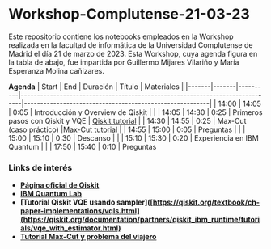 # Workshop-Complutense-21-03-23

Este repositorio contiene los notebooks empleados en la Workshop realizada en la facultad de informática de la Universidad Complutense de Madrid el día 21 de marzo de 2023. Esta Workshop, cuya agenda figura en la tabla de abajo, fue impartida por Guillermo Mijares Vilariño y María Esperanza Molina cañizares.


**Agenda**
| Start | End   | Duración | Título                                                                       | Materiales                                              |
|-------|-------|----------|------------------------------------------------------------------------------|---------------------------------------------------------|
| 14:00 | 14:05 | 0:05     | Introducción y Overview de Qiskit                                            |                                                         |
| 14:05 | 14:30 | 0:25     | Primeros pasos con Qiskit y VQE                                              |       [Qiskit tutorial](Notebooks/Primeros_pasos_qiskit.ipynb)           |
| 14:30 | 14:55 | 0:25     | Max-Cut (caso práctico)                                                      |[Max-Cut tutorial](Notebooks/maxcut.ipynb)                         |
| 14:55 | 15:00 | 0:05     | Preguntas                                                                    |                                                         |
| 15:00 | 15:10 | 0:30     | Descanso                                                                     |                                                         |
| 15:10 | 15:30 | 0:20     | Experiencia en IBM Quantum                                                   |                                                         |
| 17:50 | 15:40 | 0:10     | Preguntas     


### Links de interés
- **[Página oficial de Qiskit](https://qiskit.org/)**
- **[IBM Quantum Lab](https://lab.quantum-computing.ibm.com)**
- **[Tutorial Qiskit VQE usando sampler]([https://qiskit.org/textbook/ch-paper-implementations/vqls.html](https://qiskit.org/documentation/partners/qiskit_ibm_runtime/tutorials/vqe_with_estimator.html)**
- **[Tutorial Max-Cut y problema del viajero](https://qiskit.org/documentation/optimization/tutorials/06_examples_max_cut_and_tsp.html)**

